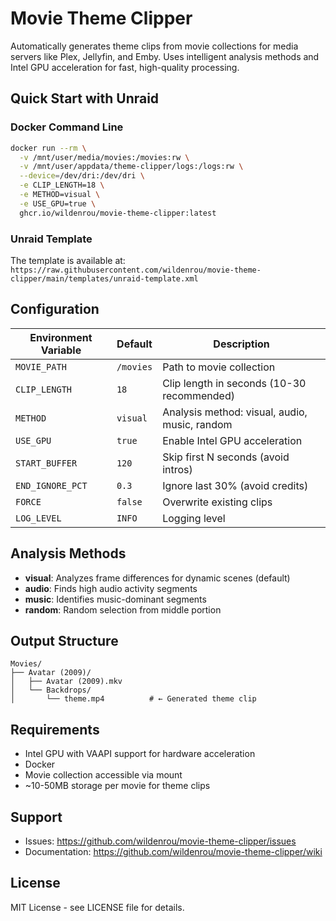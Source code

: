 # Movie Theme Clipper

Automatically generates theme clips from movie collections for media servers like Plex, Jellyfin, and Emby. Uses intelligent analysis methods and Intel GPU acceleration for fast, high-quality processing.

## Quick Start with Unraid

### Docker Command Line
```bash
docker run --rm \
  -v /mnt/user/media/movies:/movies:rw \
  -v /mnt/user/appdata/theme-clipper/logs:/logs:rw \
  --device=/dev/dri:/dev/dri \
  -e CLIP_LENGTH=18 \
  -e METHOD=visual \
  -e USE_GPU=true \
  ghcr.io/wildenrou/movie-theme-clipper:latest
```

### Unraid Template
The template is available at: `https://raw.githubusercontent.com/wildenrou/movie-theme-clipper/main/templates/unraid-template.xml`

## Configuration

| Environment Variable | Default | Description |
|---------------------|---------|-------------|
| `MOVIE_PATH` | `/movies` | Path to movie collection |
| `CLIP_LENGTH` | `18` | Clip length in seconds (10-30 recommended) |
| `METHOD` | `visual` | Analysis method: visual, audio, music, random |
| `USE_GPU` | `true` | Enable Intel GPU acceleration |
| `START_BUFFER` | `120` | Skip first N seconds (avoid intros) |
| `END_IGNORE_PCT` | `0.3` | Ignore last 30% (avoid credits) |
| `FORCE` | `false` | Overwrite existing clips |
| `LOG_LEVEL` | `INFO` | Logging level |

## Analysis Methods

- **visual**: Analyzes frame differences for dynamic scenes (default)
- **audio**: Finds high audio activity segments  
- **music**: Identifies music-dominant segments
- **random**: Random selection from middle portion

## Output Structure

```
Movies/
├── Avatar (2009)/
│   ├── Avatar (2009).mkv
│   └── Backdrops/
│       └── theme.mp4          # ← Generated theme clip
```

## Requirements

- Intel GPU with VAAPI support for hardware acceleration
- Docker
- Movie collection accessible via mount
- ~10-50MB storage per movie for theme clips

## Support

- Issues: https://github.com/wildenrou/movie-theme-clipper/issues
- Documentation: https://github.com/wildenrou/movie-theme-clipper/wiki

## License

MIT License - see LICENSE file for details.
